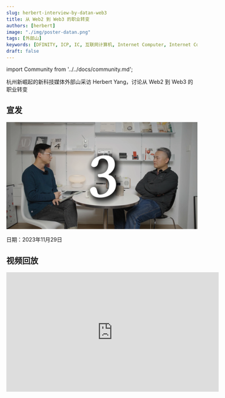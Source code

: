 ```yaml
---
slug: herbert-interview-by-datan-web3
title: 从 Web2 到 Web3 的职业转变
authors: [herbert]
image: "./img/poster-datan.png"
tags: [外部山]
keywords: [DFINITY, ICP, IC, 互联网计算机, Internet Computer, Internet Computer Protocol, Web3, Crypto, Blockchain, 区块链, 加密货币, DApp, 去中心化, 去中心化应用, developer, Herbert Yang, Web2]
draft: false
---
```


import Community from '../../docs/community.md';

杭州新崛起的新科技媒体外部山采访 Herbert Yang，讨论从 Web2 到 Web3 的职业转变

<!--truncate-->

## 宣发

![poster](./img/poster-datan.png)

日期：2023年11月29日

## 视频回放

<iframe width="560" height="315" src="https://www.youtube.com/embed/f95ZJRHcNl4?si=nK7YVs-YFFra3G4x" title="YouTube video player" frameborder="0" allow="accelerometer; autoplay; clipboard-write; encrypted-media; gyroscope; picture-in-picture; web-share" referrerpolicy="strict-origin-when-cross-origin" allowfullscreen></iframe>

<Community />